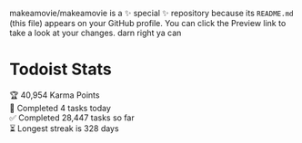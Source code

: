 makeamovie/makeamovie is a ✨ special ✨ repository because its `README.md` (this file) appears on your GitHub profile.
You can click the Preview link to take a look at your changes. darn right ya can

# Todoist Stats

<!-- TODO-IST:START -->
🏆  40,954 Karma Points           
🌸  Completed 4 tasks today           
✅  Completed 28,447 tasks so far           
⏳  Longest streak is 328 days
<!-- TODO-IST:END -->